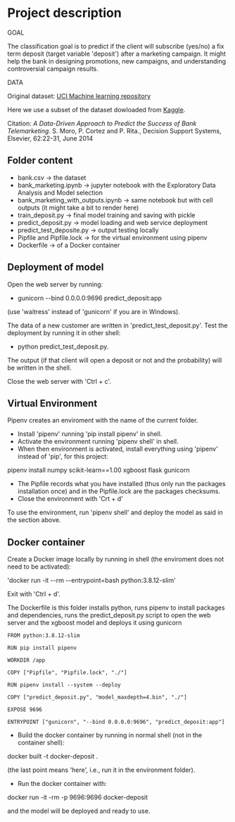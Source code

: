 # Project description 

GOAL 

The classification goal is to predict if the client will subscribe (yes/no) a fix term deposit (target variable 'deposit') after a marketing campaign. It might help the bank in designing promotions, new campaigns, and understanding controversial campaign results.

DATA

Original dataset: [UCI Machine learning repository](https://archive.ics.uci.edu/ml/datasets/Bank%2BMarketing)

Here we use a subset of the dataset dowloaded from [Kaggle](https://www.kaggle.com/janiobachmann/bank-marketing-dataset).

Citation: _A Data-Driven Approach to Predict the Success of Bank Telemarketing_. S. Moro, P. Cortez and P. Rita., Decision Support Systems, Elsevier, 62:22-31, June 2014


## Folder content 

<ul>
<li> bank.csv -> the dataset </li>
<li> bank_marketing.ipynb -> jupyter notebook with the Exploratory Data Analysis and Model selection </li>
<li> bank_marketing_with_outputs.ipynb -> same notebook but with cell outputs (it might take a bit to render here) </li>
<li> train_deposit.py -> final model training and saving with pickle </li>
<li> predict_deposit.py -> model loading and web service deployment</li>
<li> predict_test_deposite.py -> output testing locally </li>
<li> Pipfile and Pipfile.lock -> for the virtual environment using pipenv </li>
<li> Dockerfile -> of a Docker container </li>
</ul>

## Deployment of model

Open the web server by running:

+ gunicorn --bind 0.0.0.0:9696 predict_deposit:app

(use 'waitress' instead of 'gunicorn' if you are in Windows).

The data of a new customer are written in 'predict_test_deposit.py'. Test the deployment by running it in other shell: 

+ python predict_test_deposit.py. 

The output (if that client will open a deposit or not and the probability) will be written in the shell.

Close the web server with 'Ctrl + c'.

## Virtual Environment 

Pipenv creates an enviroment with the name of the current folder. 

+ Install 'pipenv' running 'pip install pipenv' in shell.
+ Activate the environment running 'pipenv shell' in shell.
+ When then environment is activated, install everything using 'pipenv' instead of 'pip', for this project:

pipenv install numpy scikit-learn==1.00 xgboost flask gunicorn

+ The Pipfile records what you have installed (thus only run the packages installation once) and in the Pipfile.lock are the packages checksums.
+ Close the environment with 'Crt + d'

To use the environment, run 'pipenv shell' and deploy the model as said in the section above.

## Docker container

Create a Docker image locally by running in shell (the enviroment does not need to be activated):

'docker run -it --rm --entrypoint=bash python:3.8.12-slim'

Exit with 'Ctrl + d'.

The Dockerfile is this folder installs python, runs pipenv to install packages and dependencies, runs the predict_deposit.py script to open the web server and the xgboost model and deploys it using gunicorn

~~~~
FROM python:3.8.12-slim

RUN pip install pipenv

WORKDIR /app

COPY ["Pipfile", "Pipfile.lock", "./"]

RUN pipenv install --system --deploy

COPY ["predict_deposit.py", "model_maxdepth=4.bin", "./"]

EXPOSE 9696

ENTRYPOINT ["gunicorn", "--bind 0.0.0.0:9696", "predict_deposit:app"]
~~~~

+ Build the docker container by running in normal shell (not in the container shell): 

docker built -t docker-deposit . 

(the last point means 'here', i.e., run it in the environment folder).

+ Run the docker container with: 

docker run -it -rm -p 9696:9696 docker-deposit 

and the model will be deployed and ready to use.
